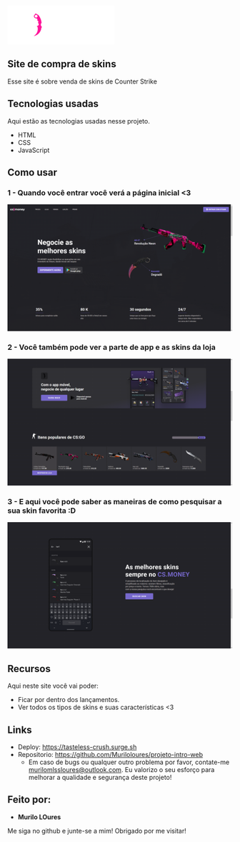 ![Logo of the project](https://github.com/Muriloloures/projeto-intro-web/blob/main/img/logo.svg)


## Site de compra de skins
Esse site é sobre venda de skins de Counter Strike


## Tecnologias usadas 

Aqui estão as tecnologias usadas nesse projeto.

* HTML
* CSS
* JavaScript

## Como usar

### 1 - Quando você entrar você verá a página inicial <3

![Homepage image](https://github.com/Muriloloures/projeto-intro-web/blob/main/readme-photos/home.png)

### 2 - Você também pode ver a parte de app e as skins da loja

![Posts](https://github.com/Muriloloures/projeto-intro-web/blob/main/readme-photos/app-e-items-da-loja.png)

### 3 - E aqui você pode saber as maneiras de como pesquisar a sua skin favorita :D

![Post show](https://github.com/Muriloloures/projeto-intro-web/blob/main/readme-photos/como-pesquisar.png)

## Recursos

Aqui neste site você vai poder:
 - Ficar por dentro dos lançamentos.
 - Ver todos os tipos de skins e suas características <3


## Links
  - Deploy: https://tasteless-crush.surge.sh
  - Repositorio: https://github.com/Muriloloures/projeto-intro-web
    - Em caso de bugs ou qualquer outro problema por favor, contate-me
      murilomlssloures@outlook.com. Eu valorizo o seu esforço para melhorar a qualidade e segurança deste projeto!

  ## Feito por:

  * **Murilo LOures** 

  Me siga no github e junte-se a mim!
  Obrigado por me visitar!






